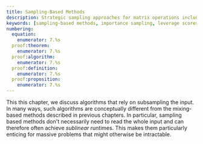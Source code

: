 ```yaml
---
title: Sampling-Based Methods
description: Strategic sampling approaches for matrix operations including importance sampling, CUR decomposition, and adaptive methods
keywords: [sampling-based methods, importance sampling, leverage scores, CUR decomposition, sparse matrices, distributed computing, adaptive sampling]
numbering:
  equation:
    enumerator: 7.%s
  proof:theorem:
    enumerator: 7.%s
  proof:algorithm:
    enumerator: 7.%s
  proof:definition:
    enumerator: 7.%s
  proof:proposition:
    enumerator: 7.%s
---
```



This this chapter, we discuss algorithms that rely on subsampling the input. 
In many ways, such algorithms are conceptually different from the mixing-based methods described in previous chapters. 
In particular, sampling based methods don't necessarily need to read the whole input and can therefore often achieve *sublinear* runtimes. 
This makes them particularly enticing for massive problems that might otherwise be intractable. 